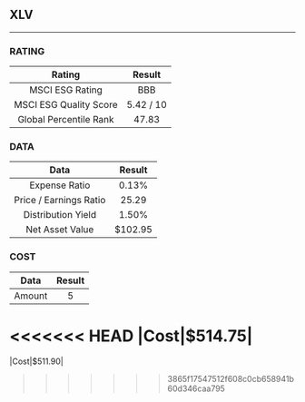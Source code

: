 ## XLV
----
### RATING

|Rating|Result|
|:----:|:---:|
|MSCI ESG Rating|BBB|
|MSCI ESG Quality Score|5.42 / 10|
|Global Percentile Rank|47.83|

### DATA

|Data|Result|
|:----:|:---:|
|Expense Ratio|0.13%|
|Price / Earnings Ratio|25.29|
|Distribution Yield|1.50%|
|Net Asset Value|$102.95|

### COST

|Data|Result|
|:----:|:---:|
|Amount|5|
<<<<<<< HEAD
|Cost|$514.75|
=======
|Cost|$511.90|
>>>>>>> 3865f17547512f608c0cb658941b60d346caa795
